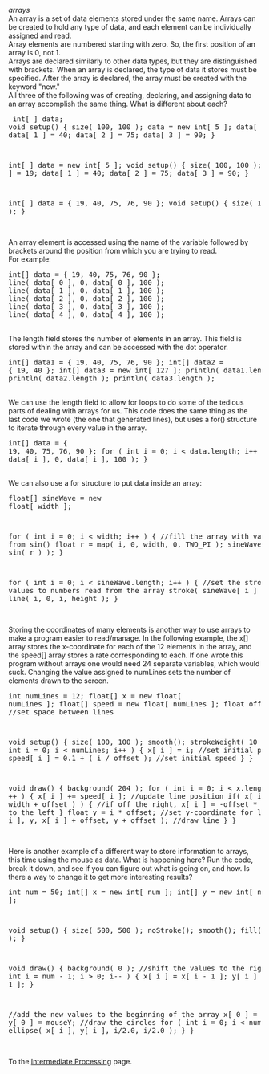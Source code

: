 <i>arrays</i>
<br/>An array is a set of data elements stored under the same name. Arrays can be created to hold any type of data, and each element can be individually assigned and read.
<br/>Array elements are numbered starting with zero. So, the first position of an array is 0, not 1.
<br/>Arrays are declared similarly to other data types, but they are distinguished with brackets. When an array is declared, the type of data it stores must be specified. After the array is declared, the array must be created with the keyword "new."
<br/>All three of the following was of creating, declaring, and assigning data to an array accomplish the same thing. What is different about each?
<br/><pre>
int[ ] data;
void setup() {
  size( 100, 100 );
  data = new int[ 5 ];
  data[ 0 ] = 19;
  data[ 1 ] = 40;
  data[ 2 ] = 75;
  data[ 3 ] = 90;
}

int[ ] data = new int[ 5 ];
void setup() {
  size( 100, 100 );
  data[ 0 ] = 19;
  data[ 1 ] = 40;
  data[ 2 ] = 75;
  data[ 3 ] = 90;
}

int[ ] data = { 19, 40, 75, 76, 90 };
void setup() {
  size( 100, 100 );
}</pre>
<br/>An array element is accessed using the name of the variable followed by brackets around the position from which you are trying to read.
<br/>For example:
<pre>int[] data = { 19, 40, 75, 76, 90 };
line( data[ 0 ], 0, data[ 0 ], 100 );
line( data[ 1 ], 0, data[ 1 ], 100 );
line( data[ 2 ], 0, data[ 2 ], 100 );
line( data[ 3 ], 0, data[ 3 ], 100 );
line( data[ 4 ], 0, data[ 4 ], 100 );
</pre>
<br/>The length field stores the number of elements in an array. This field is stored within the array and can be accessed with the dot operator.
<br/><pre>int[] data1 = { 19, 40, 75, 76, 90 };
int[] data2 = { 19, 40 };
int[] data3 = new int[ 127 ];
println( data1.length );
println( data2.length );
println( data3.length );</pre>
<br/>We can use the length field to allow for loops to do some of the tedious parts of dealing with arrays for us. This code does the same thing as the last code we wrote (the one that generated lines), but uses a for() structure to iterate through every value in the array.
<br/><pre>int[] data = { 19, 40, 75, 76, 90 };
for ( int i = 0; i < data.length; i++ ) {
  line( data[ i ], 0, data[ i ], 100 );
}</pre>
<br/>We can also use a for structure to put data inside an array:
<br/><pre>float[] sineWave = new float[ width ];

for ( int i = 0; i < width; i++ ) {
  //fill the array with values from sin()
  float r = map( i, 0, width, 0, TWO_PI );
  sineWave[ i ] = abs( sin( r ) );
}

for ( int i = 0; i < sineWave.length; i++ ) {
  //set the stroke values to numbers read from the array
  stroke( sineWave[ i ] * 255 );
  line( i, 0, i, height );
}</pre>
<br/>Storing the coordinates of many elements is another way to use arrays to make a program easier to read/manage. In the following example, the x[] array stores the x-coordinate for each of the 12 elements in the array, and the speed[] array stores a rate corresponding to each. If one wrote this program without arrays one would need 24 separate variables, which would suck. Changing the value assigned to numLines sets the number of elements drawn to the screen.
<br/><pre>int numLines = 12;
float[] x = new float[ numLines ];
float[] speed = new float[ numLines ];
float offset = 8;  //set space between lines

void setup() {
  size( 100, 100 );
  smooth();
  strokeWeight( 10 );
  for ( int i = 0; i < numLines; i++ ) {
    x[ i ] = i;  //set initial position
    speed[ i ] = 0.1 + ( i / offset );  //set initial speed
  }
}

void draw() {
  background( 204 );
  for ( int i = 0; i < x.length; i ++ ) {
    x[ i ] += speed[ i ];  //update line position
    if( x[ i ] > ( width + offset ) ) {  //if off the right,
    x[ i ] = -offset * 2;                //return to the left
    }
    float y = i * offset;  //set y-coordinate for line
    line( x[ i ], y, x[ i ] + offset, y + offset );  //draw line
  }
}</pre>
<br/>Here is another example of a different way to store information to arrays, this time using the mouse as data. What is happening here? Run the code, break it down, and see if you can figure out what is going on, and how. Is there a way to change it to get more interesting results?
<br/><pre>int num = 50;
int[] x = new int[ num ];
int[] y = new int[ num ];

void setup() {
  size( 500, 500 );
  noStroke();
  smooth();
  fill( 255, 102 );
}

void draw() {
  background( 0 );
  //shift the values to the right
  for ( int i = num - 1; i > 0; i-- ) {
    x[ i ] = x[ i - 1 ];
    y[ i ] = y[ i - 1 ];
  }
  
  //add the new values to the beginning of the array
  x[ 0 ] = mouseX;
  y[ 0 ] = mouseY;
  //draw the circles
  for ( int i = 0; i < num; i++ ) {
    ellipse( x[ i ], y[ i ], i/2.0, i/2.0 );
  }
}</pre>
<br/>To the <a href="http://www.caseyanderson.com/?page_id=2324">Intermediate Processing</a> page.